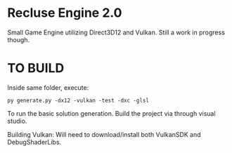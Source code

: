 # Recluse Engine 2.0
Small Game Engine utilizing Direct3D12 and Vulkan. 
Still a work in progress though.

# TO BUILD

Inside same folder, execute:

```
py generate.py -dx12 -vulkan -test -dxc -glsl
```
To run the basic solution generation. Build the project via through visual studio.

Building Vulkan: Will need to download/install both VulkanSDK and DebugShaderLibs.